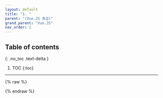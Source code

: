 ```yaml
---
layout: default
title: "1. "
parent: "(Vue.JS 중급)"
grand_parent: "Vue.JS"
nav_order: 2
---
```


## Table of contents
{: .no_toc .text-delta }

1. TOC
{:toc}

---

{% raw %}

{% endraw %}